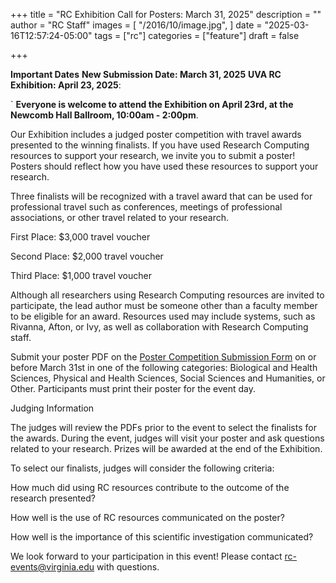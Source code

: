 +++
title = "RC Exhibition Call for Posters: March 31, 2025"
description = ""
author = "RC Staff"
images = [
  "/2016/10/image.jpg",
]
date = "2025-03-16T12:57:24-05:00"
tags = ["rc"]
categories = ["feature"]
draft = false

+++

<img class="card-img-top" src="/images/RC_posters_image.png" alt="" style="float: right;">

<strong>Important Dates</strong>
<strong>New Submission Date: March 31, 2025</strong>
<strong>UVA RC Exhibition: April 23, 2025</strong>:   

`
<strong>Everyone is welcome to attend the Exhibition on April 23rd, at the Newcomb Hall Ballroom, 10:00am - 2:00pm</strong>. 


Our Exhibition includes a judged poster competition with travel awards presented to the winning finalists. If you have used Research Computing resources to support your research, we invite you to submit a poster! Posters should reflect how you have used these resources to support your research. 

Three finalists will be recognized with a travel award that can be used for professional travel such as conferences, meetings of professional associations, or other travel related to your research.  

First Place: $3,000 travel voucher 

Second Place: $2,000 travel voucher 

Third Place: $1,000 travel voucher 

Although all researchers using Research Computing resources are invited to participate, the lead author must be someone other than a faculty member to be eligible for an award. Resources used may include systems, such as Rivanna, Afton, or Ivy, as well as collaboration with Research Computing staff.  
 


Submit your poster PDF on the [Poster Competition Submission Form](https://virginia.us9.list-manage.com/track/click?u=b918ecff2df30f32775065906&id=26c2154183&e=7a592fe565) on or before March 31st in one of the following categories: Biological and Health Sciences, Physical and Health Sciences, Social Sciences and Humanities, or Other. Participants must print their poster for the event day.  
 

Judging Information 

The judges will review the PDFs prior to the event to select the finalists for the awards. During the event, judges will visit your poster and ask questions related to your research. Prizes will be awarded at the end of the Exhibition.  

 
To select our finalists, judges will consider the following criteria: 

How much did using RC resources contribute to the outcome of the research presented? 

How well is the use of RC resources communicated on the poster? 

How well is the importance of this scientific investigation communicated? 

 

We look forward to your participation in this event! Please contact rc-events@virginia.edu with questions.  



